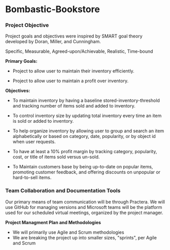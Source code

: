 # Bombastic-Bookstore
### **Project Objective** 

Project goals and objectives were inspired by SMART goal theory developed by Doran, Miller, and Cunningham.

Specific, Measurable, Agreed-upon/Achievable, Realistic, Time-bound

**Primary Goals:**

- Project to allow user to maintain their inventory efficiently.

- Project to allow user to maintain a profit over inventory.

**Objectives:** 

- To maintain inventory by having a baseline stored-inventory-threshold and tracking number of items sold and added to inventory.

- To control inventory size by updating total inventory every time an item is sold or added to inventory.

- To help organize inventory by allowing user to group and search an item alphabetically or based on category, date, popularity, or by object id when user requests.

- To have at least a 10% profit margin by tracking category, popularity, cost, or title of items sold versus un-sold.

- To Maintain customers base by being up-to-date on popular items, promoting customer feedback, and offering discounts on unpopular or hard-to-sell items.








### **Team Collaboration and Documentation Tools**

Our primary means of team communication will be through Practera. We will use GitHub for managing versions and Microsoft teams will be the platform used for our scheduled virtual meetings, organized by the project manager.


**Project Managment Plan and Methodologies**
- We will primarily use Agile and Scrum methodologies
- We are breaking the project up into smaller sizes, "sprints", per Agile and Scrum